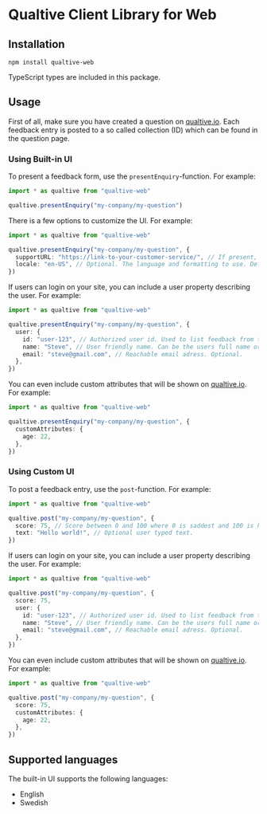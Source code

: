 # Qualtive Client Library for Web

## Installation

```
npm install qualtive-web
```

TypeScript types are included in this package.

## Usage

First of all, make sure you have created a question on [qualtive.io](https://qualtive.io). Each feedback entry is posted to a so called collection (ID) which can be found in the question page.

### Using Built-in UI

To present a feedback form, use the `presentEnquiry`-function. For example:

```typescript
import * as qualtive from "qualtive-web"

qualtive.presentEnquiry("my-company/my-question")
```

There is a few options to customize the UI. For example:

```typescript
import * as qualtive from "qualtive-web"

qualtive.presentEnquiry("my-company/my-question", {
  supportURL: "https://link-to-your-customer-service/", // If present, this will show a link to your customer support.
  locale: "en-US", // Optional. The language and formatting to use. Defaults to the device default.
})
```

If users can login on your site, you can include a user property describing the user. For example:

```typescript
import * as qualtive from "qualtive-web"

qualtive.presentEnquiry("my-company/my-question", {
  user: {
    id: "user-123", // Authorized user id. Used to list feedback from the same user. Optional.
    name: "Steve", // User friendly name. Can be the users full name or alias. Optional.
    email: "steve@gmail.com", // Reachable email adress. Optional.
  },
})
```

You can even include custom attributes that will be shown on [qualtive.io](https://qualtive.io). For example:

```typescript
import * as qualtive from "qualtive-web"

qualtive.presentEnquiry("my-company/my-question", {
  customAttributes: {
    age: 22,
  },
})
```

### Using Custom UI

To post a feedback entry, use the `post`-function. For example:

```typescript
import * as qualtive from "qualtive-web"

qualtive.post("my-company/my-question", {
  score: 75, // Score between 0 and 100 where 0 is saddest and 100 is happiest.
  text: "Hello world!", // Optional user typed text.
})
```

If users can login on your site, you can include a user property describing the user. For example:

```typescript
import * as qualtive from "qualtive-web"

qualtive.post("my-company/my-question", {
  score: 75,
  user: {
    id: "user-123", // Authorized user id. Used to list feedback from the same user. Optional.
    name: "Steve", // User friendly name. Can be the users full name or alias. Optional.
    email: "steve@gmail.com", // Reachable email adress. Optional.
  },
})
```

You can even include custom attributes that will be shown on [qualtive.io](https://qualtive.io). For example:

```typescript
import * as qualtive from "qualtive-web"

qualtive.post("my-company/my-question", {
  score: 75,
  customAttributes: {
    age: 22,
  },
})
```

## Supported languages

The built-in UI supports the following languages:

- English
- Swedish
